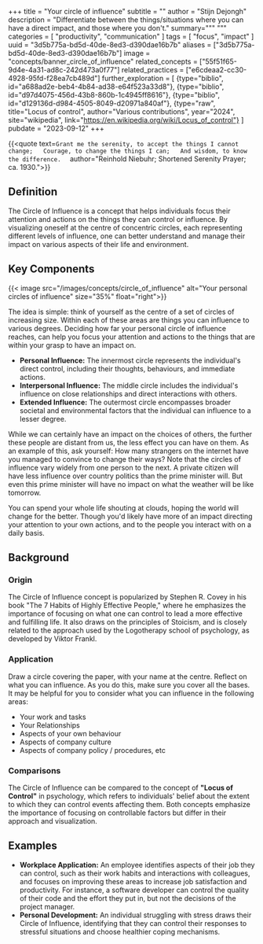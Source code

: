 +++
title = "Your circle of influence"
subtitle = ""
author = "Stijn Dejongh"
description = "Differentiate between the things/situations where you can have a direct impact, and those where you don't."
summary="""
"""
categories = [
    "productivity", "communication"
]
tags = [
    "focus", "impact"
]
uuid = "3d5b775a-bd5d-40de-8ed3-d390dae16b7b"
aliases = ["3d5b775a-bd5d-40de-8ed3-d390dae16b7b"]
image = "concepts/banner_circle_of_influence"
related_concepts = ["55f51f65-9d4e-4a31-ad8c-242d473a0f77"]
related_practices = ["e6cdeaa2-cc30-4928-95fd-f28ea7cb489d"]
further_exploration = [
  {type="biblio", id="a688ad2e-beb4-4b84-ad38-e64f523a33d8"},
  {type="biblio", id="d97d4075-456d-43b8-860b-1c4945ff8616"},
  {type="biblio", id="d129136d-d984-4505-8049-d20971a840af"},
  {type="raw", title="Locus of control", author="Various contributions", year="2024", site="wikipedia", link="https://en.wikipedia.org/wiki/Locus_of_control"}
]
pubdate = "2023-09-12"
+++

{{<quote text=`
Grant me the serenity, to accept the things I cannot change;  
Courage, to change the things I can;  
And wisdom, to know the difference.  
`
author="Reinhold Niebuhr; Shortened Serenity Prayer; ca. 1930.">}}

## Definition

The Circle of Influence is a concept that helps individuals focus their attention and actions on the things they can control or influence. By
visualizing oneself at the centre of concentric circles, each representing different levels of influence, one can better understand and manage their
impact on various aspects of their life and environment.

## Key Components

{{< image src="/images/concepts/circle_of_influence"  alt="Your personal circles of influence" size="35%" float="right">}}

The idea is simple: think of yourself as the centre of a set of circles of increasing size.
Within each of these areas are things you can influence to various degrees.
Deciding how far your personal circle of influence reaches, can help you focus your attention and actions to the things that are within your
grasp to have an impact on.

* **Personal Influence:** The innermost circle represents the individual's direct control, including their thoughts, behaviours, and immediate
  actions.
* **Interpersonal Influence:** The middle circle includes the individual's influence on close relationships and direct interactions with others.
* **Extended Influence:** The outermost circle encompasses broader societal and environmental factors that the individual can influence to a lesser
  degree.

While we can certainly have an impact on the choices of others, the further these people are distant from us, the less effect you can have on
them. As an example of this, ask yourself: How many strangers on the internet have you managed to convince to change their ways?
Note that the circles of influence vary widely from one person to the next. A private citizen will have less influence over country politics
than the prime minister will. But even this prime minister will have no impact on what the weather will be like tomorrow.

You can spend your whole life shouting at clouds, hoping the world will change for the better.
Though you'd likely have more of an impact directing your attention to your own actions, and to the people you interact with on a daily basis.

## Background

### Origin

The Circle of Influence concept is popularized by Stephen R. Covey in his book "The 7 Habits of Highly Effective People," where he emphasizes the
importance of focusing on what one can control to lead a more effective and fulfilling life. It also draws on the principles of Stoicism, and is
closely related to the approach used by the Logotherapy school of psychology, as developed by Viktor Frankl.

### Application

Draw a circle covering the paper, with your name at the centre. Reflect on what you can influence. As you do this, make sure you cover all the
bases. It may be helpful for you to consider what you can influence in the following areas:

* Your work and tasks
* Your Relationships
* Aspects of your own behaviour
* Aspects of company culture
* Aspects of company policy / procedures, etc

### Comparisons

The Circle of Influence can be compared to the concept of __"Locus of Control"__ in psychology, which refers to individuals' belief about the
extent to which they can control events affecting them. Both concepts emphasize the importance of focusing on controllable factors but differ in
their approach and visualization.

## Examples

* **Workplace Application:** An employee identifies aspects of their job they can control, such as their work habits and interactions with
  colleagues, and focuses on improving these areas to increase job satisfaction and productivity. For instance, a software developer can control
  the quality of their code and the effort they put in, but not the decisions of the project manager.
* **Personal Development:** An individual struggling with stress draws their Circle of Influence, identifying that they can control their responses
  to stressful situations and choose healthier coping mechanisms.

